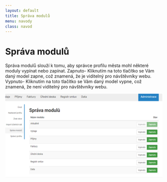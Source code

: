 ```yaml
---
layout: default
title: Správa modulů
menu: navody
class: navod
---
```


# Správa modulů

Správa modulů slouží k tomu, aby správce profilu města mohl některé moduly vypínat nebo zapínat.  Zapnuto- Kliknutím na toto tlačítko se Vám daný model zapne, což znamená, že je viditelný pro návštěvníky webu. Vypnuto- Kliknutím na toto tlačítko se Vám daný model vypne, což znamená, že není viditelný pro návštěvníky webu.

![Sprava-modulu_1](Sprava-modulu_1.png)

